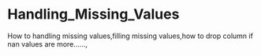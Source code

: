 # Handling_Missing_Values
How to handling missing values,filling missing values,how to drop column if nan values are more......,
